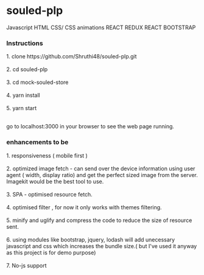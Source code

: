 # souled-plp
Javascript
HTML
CSS/ CSS animations
REACT
REDUX
REACT BOOTSTRAP

<h3>Instructions </h3>
1. clone https://github.com/Shruthi48/souled-plp.git<br></br>
2. cd souled-plp<br></br>
3. cd mock-souled-store<br></br>
4. yarn install<br></br>
5. yarn start<br></br>

<p>go to localhost:3000 in your browser to see the web page running.</p>

<h3>enhancements to be</h3>
1. responsiveness ( mobile first )<br></br>
2. optimized image fetch - can send over the device information using user agent ( width, display ratio) and get the perfect sized image from the server. Imagekit would be the best tool to use.<br></br>
3. SPA - optimised resource fetch.<br></br>
4. optimised filter , for now it only works with themes filtering.<br></br>
5. minify and uglify and compress the code to reduce the size of resource sent.<br></br>
6. using modules like bootstrap, jquery, lodash will add unecessary javascript and css which increases the bundle size.( but I've used it anyway as this project is for demo purpose)<br></br>
7. No-js support<br></br>
